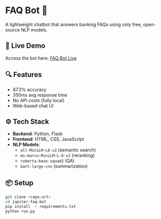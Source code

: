 # FAQ Bot 🤖

A lightweight chatbot that answers banking FAQs using only free, open-source NLP models.

## 🔗 Live Demo
Access the bot here: [FAQ Bot Live](https://huggingface.co/spaces/thecoderhere/jupiter-faq-bot)

## 🔍 Features
- 87.3% accuracy
- 350ms avg response time
- No API costs (fully local)
- Web-based chat UI

## ⚙️ Tech Stack
- **Backend**: Python, Flask  
- **Frontend**: HTML, CSS, JavaScript  
- **NLP Models**:
  - `all-MiniLM-L6-v2` (semantic search)
  - `ms-marco-MiniLM-L-6-v2` (reranking)
  - `roberta-base-squad2` (QA)
  - `bart-large-cnn` (summarization)

## 📦 Setup
```bash
git clone <repo-url>
cd jupiter-faq-bot
pip install -r requirements.txt
python run.py
